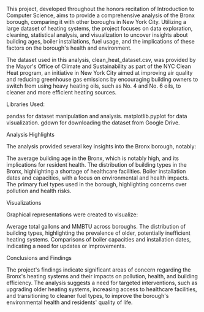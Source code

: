 This project, developed throughout the honors recitation of Introduction to Computer Science, aims to provide a comprehensive analysis of the Bronx borough, comparing it with other boroughs in New York City. Utilizing a large dataset of heating systems, the project focuses on data exploration, cleaning, statistical analysis, and visualization to uncover insights about building ages, boiler installations, fuel usage, and the implications of these factors on the borough's health and environment.

The dataset used in this analysis, clean_heat_dataset.csv, was provided by the Mayor's Office of Climate and Sustainability as part of the NYC Clean Heat program, an initiative in New York City aimed at improving air quality and reducing greenhouse gas emissions by encouraging building owners to switch from using heavy heating oils, such as No. 4 and No. 6 oils, to cleaner and more efficient heating sources.

Libraries Used:

pandas for dataset manipulation and analysis.
matplotlib.pyplot for data visualization.
gdown for downloading the dataset from Google Drive.

Analysis Highlights

The analysis provided several key insights into the Bronx borough, notably:

The average building age in the Bronx, which is notably high, and its implications for resident health.
The distribution of building types in the Bronx, highlighting a shortage of healthcare facilities.
Boiler installation dates and capacities, with a focus on environmental and health impacts.
The primary fuel types used in the borough, highlighting concerns over pollution and health risks.

Visualizations

Graphical representations were created to visualize:

Average total gallons and MMBTU across boroughs.
The distribution of building types, highlighting the prevalence of older, potentially inefficient heating systems.
Comparisons of boiler capacities and installation dates, indicating a need for updates or improvements.

Conclusions and Findings

The project's findings indicate significant areas of concern regarding the Bronx's heating systems and their impacts on pollution, health, and building efficiency. The analysis suggests a need for targeted interventions, such as upgrading older heating systems, increasing access to healthcare facilities, and transitioning to cleaner fuel types, to improve the borough's environmental health and residents' quality of life.
